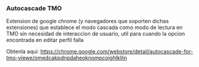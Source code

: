 ### Autocascade TMO
Extension de google chrome (y navegadores que soporten dichas extensiones) que establece el modo cascada como modo de lectura en TMO sin necesidad de interaccion de usuario, util para cuando la opcion encontrada en editar perfil falla

Obtenla aqui: https://chrome.google.com/webstore/detail/autocascade-for-tmo-viewe/omedcakpdnpdaheoknompcoighlkllin
